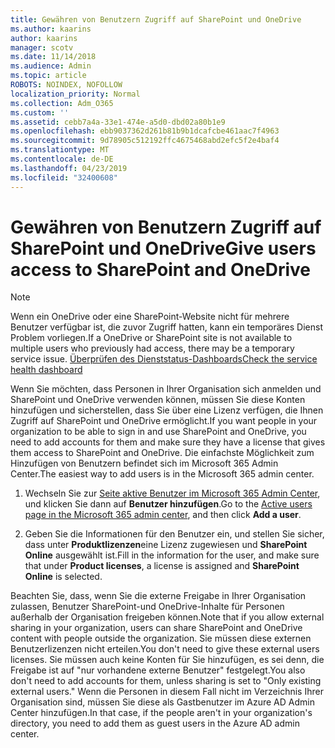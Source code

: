 ```yaml
---
title: Gewähren von Benutzern Zugriff auf SharePoint und OneDrive
ms.author: kaarins
author: kaarins
manager: scotv
ms.date: 11/14/2018
ms.audience: Admin
ms.topic: article
ROBOTS: NOINDEX, NOFOLLOW
localization_priority: Normal
ms.collection: Adm_O365
ms.custom: ''
ms.assetid: cebb7a4a-33e1-474e-a5d0-dbd02a80b1e9
ms.openlocfilehash: ebb9037362d261b81b9b1dcafcbe461aac7f4963
ms.sourcegitcommit: 9d78905c512192ffc4675468abd2efc5f2e4baf4
ms.translationtype: MT
ms.contentlocale: de-DE
ms.lasthandoff: 04/23/2019
ms.locfileid: "32400608"
---
```

# <a name="give-users-access-to-sharepoint-and-onedrive"></a><span data-ttu-id="4b910-102">Gewähren von Benutzern Zugriff auf SharePoint und OneDrive</span><span class="sxs-lookup"><span data-stu-id="4b910-102">Give users access to SharePoint and OneDrive</span></span>

> [!NOTE]
> <span data-ttu-id="4b910-103">Wenn ein OneDrive oder eine SharePoint-Website nicht für mehrere Benutzer verfügbar ist, die zuvor Zugriff hatten, kann ein temporäres Dienst Problem vorliegen.</span><span class="sxs-lookup"><span data-stu-id="4b910-103">If a OneDrive or SharePoint site is not available to multiple users who previously had access, there may be a temporary service issue.</span></span> [<span data-ttu-id="4b910-104">Überprüfen des Dienststatus-Dashboards</span><span class="sxs-lookup"><span data-stu-id="4b910-104">Check the service health dashboard</span></span>](https://portal.office.com/adminportal/home#/servicehealth)
  
<span data-ttu-id="4b910-105">Wenn Sie möchten, dass Personen in Ihrer Organisation sich anmelden und SharePoint und OneDrive verwenden können, müssen Sie diese Konten hinzufügen und sicherstellen, dass Sie über eine Lizenz verfügen, die Ihnen Zugriff auf SharePoint und OneDrive ermöglicht.</span><span class="sxs-lookup"><span data-stu-id="4b910-105">If you want people in your organization to be able to sign in and use SharePoint and OneDrive, you need to add accounts for them and make sure they have a license that gives them access to SharePoint and OneDrive.</span></span> <span data-ttu-id="4b910-106">Die einfachste Möglichkeit zum Hinzufügen von Benutzern befindet sich im Microsoft 365 Admin Center.</span><span class="sxs-lookup"><span data-stu-id="4b910-106">The easiest way to add users is in the Microsoft 365 admin center.</span></span>
  
1. <span data-ttu-id="4b910-107">Wechseln Sie zur [Seite aktive Benutzer im Microsoft 365 Admin Center](https://portal.office.com/adminportal/home#/users), und klicken Sie dann auf **Benutzer hinzufügen**.</span><span class="sxs-lookup"><span data-stu-id="4b910-107">Go to the [Active users page in the Microsoft 365 admin center](https://portal.office.com/adminportal/home#/users), and then click **Add a user**.</span></span>
    
2. <span data-ttu-id="4b910-108">Geben Sie die Informationen für den Benutzer ein, und stellen Sie sicher, dass unter **Produktlizenzen**eine Lizenz zugewiesen und **SharePoint Online** ausgewählt ist.</span><span class="sxs-lookup"><span data-stu-id="4b910-108">Fill in the information for the user, and make sure that under **Product licenses**, a license is assigned and **SharePoint Online** is selected.</span></span> 
    
<span data-ttu-id="4b910-109">Beachten Sie, dass, wenn Sie die externe Freigabe in Ihrer Organisation zulassen, Benutzer SharePoint-und OneDrive-Inhalte für Personen außerhalb der Organisation freigeben können.</span><span class="sxs-lookup"><span data-stu-id="4b910-109">Note that if you allow external sharing in your organization, users can share SharePoint and OneDrive content with people outside the organization.</span></span> <span data-ttu-id="4b910-110">Sie müssen diese externen Benutzerlizenzen nicht erteilen.</span><span class="sxs-lookup"><span data-stu-id="4b910-110">You don't need to give these external users licenses.</span></span> <span data-ttu-id="4b910-111">Sie müssen auch keine Konten für Sie hinzufügen, es sei denn, die Freigabe ist auf "nur vorhandene externe Benutzer" festgelegt.</span><span class="sxs-lookup"><span data-stu-id="4b910-111">You also don't need to add accounts for them, unless sharing is set to "Only existing external users."</span></span> <span data-ttu-id="4b910-112">Wenn die Personen in diesem Fall nicht im Verzeichnis Ihrer Organisation sind, müssen Sie diese als Gastbenutzer im Azure AD Admin Center hinzufügen.</span><span class="sxs-lookup"><span data-stu-id="4b910-112">In that case, if the people aren't in your organization's directory, you need to add them as guest users in the Azure AD admin center.</span></span>
  


